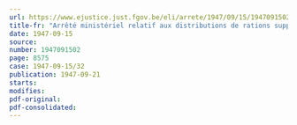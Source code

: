 ```yaml
---
url: https://www.ejustice.just.fgov.be/eli/arrete/1947/09/15/1947091502/justel
title-fr: "Arrêté ministériel relatif aux distributions de rations supplémentaires de pain aux jeunes gens de 14 à 18 ans"
date: 1947-09-15
source:
number: 1947091502
page: 8575
case: 1947-09-15/32
publication: 1947-09-21
starts:
modifies:
pdf-original:
pdf-consolidated:
---
```


